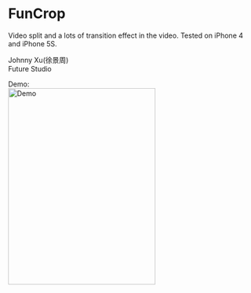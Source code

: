 # FunCrop
Video split and a lots of transition effect in the video. Tested on iPhone 4 and iPhone 5S.
  
Johnny Xu(徐景周)  
Future Studio  

Demo:  
<img src="https://github.com/xujingzhou/FunCrop/blob/master/Resource/Demo/Demo.gif" width = "300" height = "400" alt="Demo" align=center />
